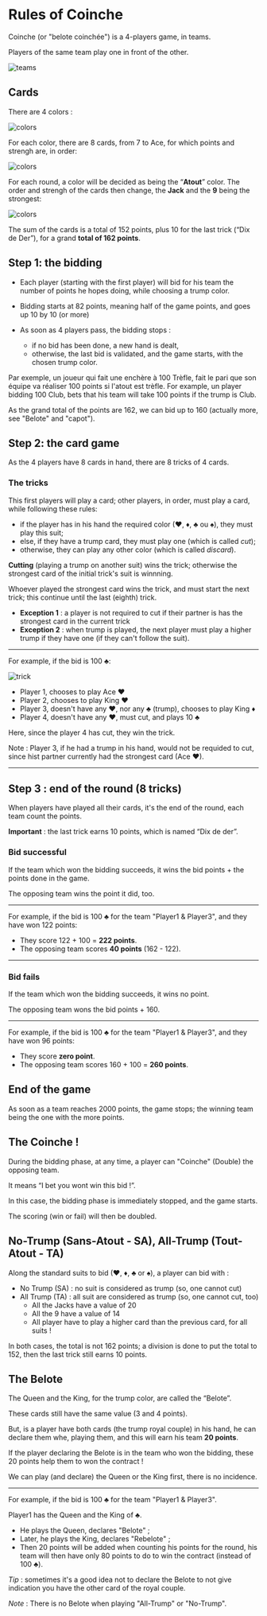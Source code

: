 # Rules of Coinche

Coinche (or "belote coinchée") is a 4-players game, in teams.

Players of the same team play one in front of the other.

![teams](rules-en-1.svg)

## Cards

There are 4 colors :

![colors](rules-en-cards-colors.svg)

For each color, there are 8 cards, from 7 to Ace, for which points and strengh
are, in order:

![colors](rules-fr-cards-points.svg)

For each round, a color will be decided as being the “**Atout**” color.
The order and strengh of the cards then change, the **Jack** and the **9** being
the strongest:

![colors](rules-en-cards-points-trump.svg)

The sum of the cards is a total of 152 points, plus 10 for the last trick (“Dix
de Der”), for a grand **total of 162 points**.

## Step 1: the bidding

* Each player (starting with the first player) will bid for his team the number
  of points he hopes doing, while choosing a trump color.

* Bidding starts at 82 points, meaning half of the game points, and goes up 10
  by 10 (or more)

* As soon as 4 players pass, the bidding stops :
  * if no bid has been done, a new hand is dealt,
  * otherwise, the last bid is validated, and the game starts, with the chosen
  trump color.

Par exemple, un joueur qui fait une enchère à 100 Trèfle, fait le pari que son
équipe va réaliser 100 points si l'atout est trèfle.
For example, un player bidding 100 Club, bets that his team will take 100 points
if the trump is Club.

As the grand total of the points are 162, we can bid up to 160 (actually more,
see "Belote" and "capot").

## Step 2: the card game

As the 4 players have 8 cards in hand, there are 8 tricks of 4 cards.

### The tricks

This first players will play a card; other players, in order, must play a card,
while following these rules:

* if the player has in his hand the required color (♥, ♦, ♣ ou ♠), they must
  play this suit;
* else, if they have a trump card, they must play one (which is called *cut*);
* otherwise, they can play any other color (which is called *discard*).

**Cutting** (playing a trump on another suit) wins the trick; otherwise the
strongest card of the initial trick's suit is winnning.

Whoever played the strongest card wins the trick, and must start the next trick;
this continue until the last (eighth) trick.

* **Exception 1** : a player is not required to cut if their partner is has the
  strongest card in the current trick
* **Exception 2** : when trump is played, the next player must play a higher
  trump if they have one (if they can't follow the suit).

---

For example, if the bid is 100 ♣:

![trick](rules-en-trick-example.svg)

* Player 1, chooses to play Ace ♥
* Player 2, chooses to play King ♥
* Player 3, doesn't have any ♥, nor any ♣ (trump), chooses to play King ♦
* Player 4, doesn't have any ♥, must cut, and plays 10 ♣

Here, since the player 4 has cut, they win the trick.

Note : Player 3, if he had a trump in his hand, would not be requided to cut,
since hist partner currently had the strongest card (Ace ♥).

---

## Step 3 : end of the round (8 tricks)

When players have played all their cards, it's the end of the round, each team
count the points.

**Important** : the last trick earns 10 points, which is named “Dix de der”.

### Bid successful

If the team which won the bidding succeeds, it wins the bid points + the points
done in the game.

The opposing team wins the point it did, too.

---

For example, if the bid is 100 ♣ for the team "Player1 & Player3", and they have
won 122 points:

* They score 122 + 100 = **222 points**.
* The opposing team scores **40 points** (162 - 122).

---

### Bid fails

If the team which won the bidding succeeds, it wins no point.

The opposing team wons the bid points + 160.

---

For example, if the bid is 100 ♣ for the team "Player1 & Player3", and they have
won 96 points:

* They score **zero point**.
* The opposing team scores 160 + 100 = **260 points**.

## End of the game

As soon as a team reaches 2000 points, the game stops; the winning team being
the one with the more points.

## The Coinche !

During the bidding phase, at any time, a player can "Coinche" (Double) the
opposing team.

It means “I bet you wont win this bid !”.

In this case, the bidding phase is immediately stopped, and the game starts.

The scoring (win or fail) will then be doubled.

## No-Trump (Sans-Atout - SA), All-Trump (Tout-Atout - TA)

Along the standard suits to bid (♥, ♦, ♣ or ♠), a player can bid with :
* No Trump (SA) : no suit is considered as trump (so, one cannot cut)
* All Trump (TA) : all suit are considered as trump (so, one cannot cut, too)
  * All the Jacks have a value of 20
  * All the 9 have a value of 14
  * All player have to play a higher card than the previous card, for all suits !

In both cases, the total is not 162 points; a division is done to put the total
to 152, then the last trick still earns 10 points.

## The Belote

The Queen and the King, for the trump color, are called the “Belote”.

These cards still have the same value (3 and 4 points).

But, is a player have both cards (the trump royal couple) in his hand, he can
declare them whe, playing them, and this will earn his team **20 points**.

If the player declaring the Belote is in the team who won the bidding, these 20
points help them to won the contract !

We can play (and declare) the Queen or the King first, there is no incidence.

---

For example, if the bid is 100 ♣ for the team "Player1 & Player3".

Player1 has the Queen and the King of ♣.

* He plays the Queen, declares "Belote" ;
* Later, he plays the King, declares "Rebelote" ;
* Then 20 points will be added when counting his points for the round, his team will then have only 80 points to do to win the contract (instead of 100 ♣).

*Tip* : sometimes it's a good idea not to declare the Belote to not give
indication you have the other card of the royal couple.

*Note* : There is no Belote when playing "All-Trump" or "No-Trump".

